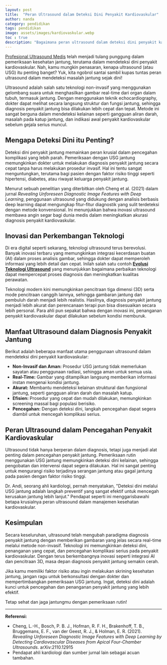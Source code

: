 ```yaml
---
layout: post
title:  "Peran Ultrasound dalam Deteksi Dini Penyakit Kardiovaskular"
author: nanda
category: pendidikan
tags: pendidikan
image: assets/images/kardiovaskular.webp
toc : true
description: "Bagaimana peran ultrasound dalam deteksi dini penyakit kardiovaskular, dan seberapa efektif?"
---
```


[Profesional Ultrasound Medis](http://www.ultrasound-temps.com) telah menjadi tulang punggung dalam pemeriksaan kesehatan jantung, terutama dalam mendeteksi dini penyakit kardiovaskular. Nah, kamu mungkin penasaran, kenapa ultrasound (atau USG) itu penting banget? Yuk, kita ngobrol santai sambil kupas tuntas peran ultrasound dalam mendeteksi masalah jantung sejak dini!

Ultrasound adalah salah satu teknologi non-invasif yang menggunakan gelombang suara untuk menghasilkan gambar real-time dari organ dalam tubuh, termasuk jantung. Dengan menggunakan teknik echocardiography, dokter dapat melihat secara langsung struktur dan fungsi jantung, sehingga diagnosis penyakit jantung bisa dilakukan lebih cepat dan tepat. Metode ini sangat berguna dalam mendeteksi kelainan seperti gangguan aliran darah, masalah pada katup jantung, dan indikasi awal penyakit kardiovaskular sebelum gejala serius muncul.

## Mengapa Deteksi Dini itu Penting?

Deteksi dini penyakit jantung memainkan peran krusial dalam pencegahan komplikasi yang lebih parah. Pemeriksaan dengan USG jantung memungkinkan dokter untuk melakukan diagnosis penyakit jantung secara cepat tanpa harus melakukan prosedur invasif. Hal ini tentu sangat menguntungkan, terutama bagi pasien dengan faktor risiko tinggi seperti hipertensi, diabetes, atau riwayat keluarga penyakit jantung.

Menurut sebuah penelitian yang diterbitkan oleh Cheng et al. (2021) dalam jurnal *Revealing Unforeseen Diagnostic Image Features with Deep Learning*, penggunaan ultrasound yang didukung dengan analisis berbasis deep learning dapat mengungkap fitur-fitur diagnostik yang sulit terdeteksi dengan metode konvensional. Ini menunjukkan bahwa inovasi ultrasound membawa angin segar bagi dunia medis dalam meningkatkan akurasi diagnosis penyakit kardiovaskular.

## Inovasi dan Perkembangan Teknologi

Di era digital seperti sekarang, teknologi ultrasound terus berevolusi. Banyak inovasi terbaru yang memungkinkan integrasi kecerdasan buatan (AI) dalam proses analisis gambar, sehingga dokter dapat memperoleh informasi yang lebih detail dan cepat. Inilah salah satu contoh **[Evolusi Teknologi Ultrasound](http://www.ultrasound-temps.com/review/evolusi-teknologi-ultrasound-alat-diagnostik-hingga-terapi-inovatif/)** yang menunjukkan bagaimana perbaikan teknologi dapat mempercepat proses diagnosis dan meningkatkan kualitas perawatan.

Teknologi modern kini memungkinkan pencitraan tiga dimensi (3D) serta mode pencitraan canggih lainnya, sehingga gambaran jantung dan pembuluh darah menjadi lebih realistis. Hasilnya, diagnosis penyakit jantung menjadi lebih akurat dan perencanaan terapi pun bisa disesuaikan secara lebih personal. Para ahli pun sepakat bahwa dengan inovasi ini, penanganan penyakit kardiovaskular dapat dilakukan sebelum kondisi memburuk.

## Manfaat Ultrasound dalam Diagnosis Penyakit Jantung

Berikut adalah beberapa manfaat utama penggunaan ultrasound dalam mendeteksi dini penyakit kardiovaskular:
- **Non-Invasif dan Aman:** Prosedur USG jantung tidak memerlukan sayatan atau penggunaan radiasi, sehingga aman untuk semua usia.
- **Real-Time:** Gambar yang ditampilkan langsung memberikan informasi instan mengenai kondisi jantung.
- **Akurat:** Membantu mendeteksi kelainan struktural dan fungsional jantung, seperti gangguan aliran darah dan masalah katup.
- **Efisien:** Prosedur yang cepat dan mudah dilakukan, memungkinkan screening massal bagi populasi berisiko.
- **Pencegahan:** Dengan deteksi dini, langkah pencegahan dapat segera diambil untuk mencegah komplikasi serius.

## Peran Ultrasound dalam Pencegahan Penyakit Kardiovaskular

Ultrasound tidak hanya berperan dalam diagnosis, tetapi juga menjadi alat penting dalam pencegahan penyakit jantung. Pemeriksaan rutin menggunakan USG jantung memungkinkan deteksi dini kelainan, sehingga pengobatan dan intervensi dapat segera dilakukan. Hal ini sangat penting untuk mengurangi risiko terjadinya serangan jantung atau gagal jantung pada pasien dengan faktor risiko tinggi.

Dr. Andi, seorang ahli kardiologi, pernah menyatakan, "Deteksi dini melalui USG jantung adalah langkah preventif yang sangat efektif untuk mencegah kerusakan jantung lebih lanjut." Pendapat seperti ini menggarisbawahi betapa krusialnya peran ultrasound dalam manajemen kesehatan kardiovaskular.

## Kesimpulan

Secara keseluruhan, ultrasound telah mengubah paradigma diagnosis penyakit jantung dengan memberikan gambaran yang jelas secara real-time melalui metode non-invasif. Teknologi ini memungkinkan deteksi dini, penanganan yang cepat, dan pencegahan komplikasi serius pada penyakit kardiovaskular. Dengan terus berkembangnya inovasi seperti integrasi AI dan pencitraan 3D, masa depan diagnosis penyakit jantung semakin cerah.

Jika kamu memiliki faktor risiko atau ingin melakukan skrining kesehatan jantung, jangan ragu untuk berkonsultasi dengan dokter dan mempertimbangkan pemeriksaan USG jantung. Ingat, deteksi dini adalah kunci untuk pencegahan dan penanganan penyakit jantung yang lebih efektif.

Tetap sehat dan jaga jantungmu dengan pemeriksaan rutin!

---

**Referensi:**

- Cheng, L.-H., Bosch, P. B. J., Hofman, R. F. H., Brakenhoff, T. B., Bruggemans, E. F., van der Geest, R. J., & Holman, E. R. (2021). *Revealing Unforeseen Diagnostic Image Features with Deep Learning by Detecting Cardiovascular Diseases from Apical Four-Chamber Ultrasounds*. arXiv:2110.12915
- Pendapat ahli kardiologi dan sumber jurnal lain sebagai acuan tambahan.
